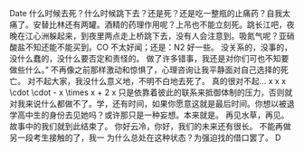 Date
什么时候去死？什么时候跳下去？还是死？还是吃一整瓶的止痛药？自我太痛了。安替比林还有两罐。酒精的药理作用呢？上吊也不能立刻死。跳长江吧，夜晚在江心洲躲起来，到夜里两点走上桥跳下去，没有人会注意到。吸氮气呢？亚硝酸盐不知还能不能买到。CO 不太好闻；还是：N2 好一些。
没关系的，没事的，没什么蠢的，没什么要否定和责怪的。
做了许多错事，我还是对你们可也不知要做些什么。”
不再像之前那样激动和惊惧了，心理咨询让我平静面对自己选择的死亡。
对不起大家，我没什么意义地，不明不白地去死了。
真的很对不起...
x x x \cdot \cdot - x \times x + 2 x
只是依靠着彼此的联系来抵御体制的压力，否则就对我来说什么都做不了。学，还有时间，如果你愿意这就是最后时间。你想以被退学高中生的身份去见她吗？或许那只是一种妄想。本来就是。
再见水草，再见。故事中的我们就到此结束了。
你好云冷，你好，我们的未来还有很长。
不能再做另一段考生接触的了，我一
为什么总处在这种状态？为强迫找的借口罢了。
D
